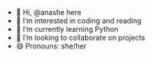 - 👋 Hi, @anashe here
- 👀 I’m interested in coding and reading
- 🌱 I’m currently learning Python
- 💞️ I’m looking to collaborate on projects
- 😄 Pronouns: she/her

<!---
an1208/an1208 is a ✨ special ✨ repository because its `README.md` (this file) appears on your GitHub profile.
You can click the Preview link to take a look at your changes.
--->
